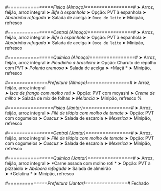 
*#================Física (Almoço)=================#*
➤ Arroz, feijão, arroz integral
➤ *Bife à espanhola*
➤ Opção: PVT à espanhola
➤ *Abobrinha refogada*
➤ Salada de acelga
➤ `Doce de leite`
➤ Minipão, refresco

*#================Central (Almoço)================#*
➤ Arroz, feijão, arroz integral
➤ *Bife à espanhola*
➤ Opção: PVT à espanhola
➤ *Abobrinha refogada*
➤ Salada de acelga
➤ `Doce de leite`
➤ Minipão, refresco

*#================Química (Almoço)================#*
➤ Arroz, feijão, arroz integral
➤ *Picadinho à brasileira*
➤ Opção: Charuto de repolho com PVT 
➤ *Polenta cremosa*
➤ Salada de acelga 
➤ *Maçã *
➤ Minipão, refresco

*#==============Prefeitura (Almoço)===============#*
➤ Arroz, feijão, arroz integral  
➤ *Isca de frango com molho roti*
➤ Opção: PVT com moyashi
➤ *Creme de milho*
➤ Salada de mix de folhas
➤ *Melancia*
➤ Minipão, refresco
%

*#================Física (Jantar)=================#*
➤ Arroz, feijão, arroz integral
➤ *Filé de tilápia com molho de tomate*
➤ Opção: PVT com cogumelos
➤ *Cuscuz*
➤ Salada de escarola
➤ *Mexerica*
➤ Minipão, refresco

*#================Central (Jantar)================#*
➤ Arroz, feijão, arroz integral
➤ *Filé de tilápia com molho de tomate*
➤ Opção: PVT com cogumelos
➤ *Cuscuz*
➤ Salada de escarola
➤ *Mexerica*
➤ Minipão, refresco

*#================Química (Jantar)================#*
➤ Arroz, feijão, arroz integral
➤ *Carne assada com molho roti *
➤ Opção: PVT à pizzaiolo
➤ *Abóbora refogada*
➤ Salada de almeirão  
➤ *Gelatina  *
➤ Minipão, refresco

*#==============Prefeitura (Jantar)===============#*
Fechado
